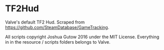 # TF2Hud
Valve's default TF2 Hud. Scraped from https://github.com/SteamDatabase/GameTracking.

All scripts copyright Joshua Gutow 2016 under the MIT License. Everything in
in the resource / scripts folders belongs to Valve.

